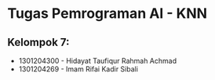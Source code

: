 # Tugas Pemrograman AI - KNN 
## Kelompok 7:
- 1301204300 - Hidayat Taufiqur Rahmah Achmad
- 1301204269 - Imam Rifai Kadir Sibali
